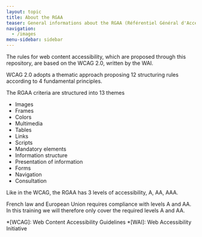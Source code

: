 ```yaml
---
layout: topic
title: About the RGAA
teaser: General informations about the RGAA (Référentiel Général d'Accessibilité pour les Administrations)
navigation:
  - /images
menu-sidebar: sidebar
---
```


The rules for web content accessibility, which are proposed through this repository, are based on the WCAG 2.0, written by the WAI.

WCAG 2.0 adopts a thematic approach proposing 12 structuring rules according to 4 fundamental principles.

The RGAA criteria are structured into 13 themes

* Images
* Frames
* Colors
* Multimedia
* Tables
* Links
* Scripts
* Mandatory elements
* Information structure
* Presentation of information
* Forms
* Navigation
* Consultation

Like in the WCAG, the RGAA has 3 levels of accessibility, A, AA, AAA.

French law and European Union requires compliance with levels A and AA. In this training we will therefore only cover the required levels A and AA.

*[WCAG]: Web Content Accessibility Guidelines
*[WAI]: Web Accessibility Initiative
